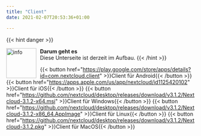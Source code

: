 ```yaml
---
title: "Client"
date: 2021-02-07T20:53:36+01:00

---
```

{{< hint danger >}}

<img src="/images/alert_circle_outline.svg" height="80px"
     alt="info"
     style="float: left; margin-right: 10px;" />
**Darum geht es**\
 Diese Unterseite ist derzeit im Aufbau.
{{< /hint >}}


{{< button href="https://play.google.com/store/apps/details?id=com.nextcloud.client" >}}Client für Android{{< /button >}}
{{< button href="https://apps.apple.com/us/app/nextcloud/id1125420102" >}}Client für iOS{{< /button >}}
{{< button href="https://github.com/nextcloud/desktop/releases/download/v3.1.2/Nextcloud-3.1.2-x64.msi" >}}Client für Windows{{< /button >}}
{{< button href="https://github.com/nextcloud/desktop/releases/download/v3.1.2/Nextcloud-3.1.2-x86_64.AppImage" >}}Client für Linux{{< /button >}}
{{< button href="https://github.com/nextcloud/desktop/releases/download/v3.1.2/Nextcloud-3.1.2.pkg" >}}Client für MacOS{{< /button >}}
